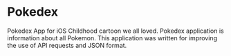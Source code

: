 # Pokedex
<h>Pokedex App for iOS</h>
Childhood cartoon we all loved. Pokedex application is information about all Pokemon. 
This application was written for improving the use of API requests and JSON format.
